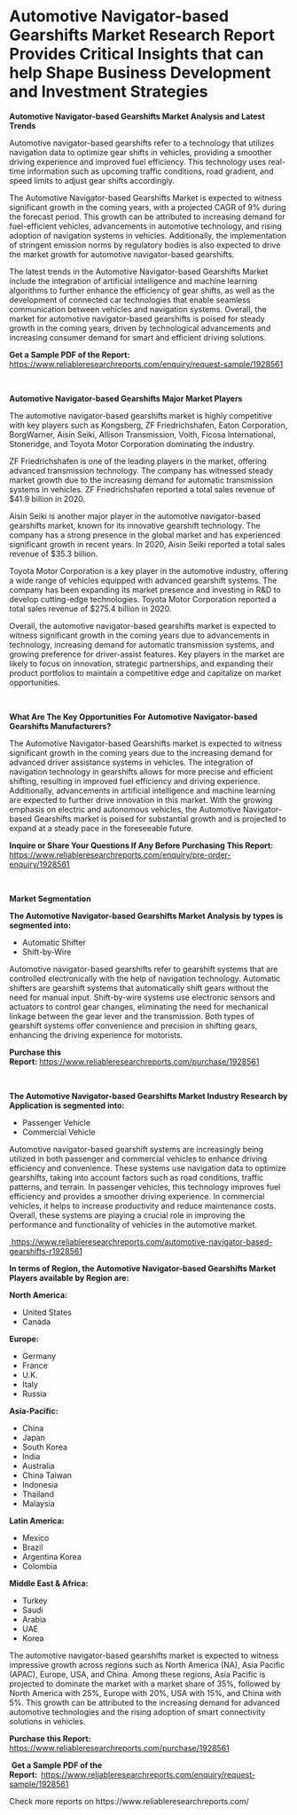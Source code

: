 <p><h1>Automotive Navigator-based Gearshifts Market Research Report Provides Critical Insights that can help Shape Business Development and Investment Strategies</h1></p><p><strong>Automotive Navigator-based Gearshifts Market Analysis and Latest Trends</strong></p>
<p><p>Automotive navigator-based gearshifts refer to a technology that utilizes navigation data to optimize gear shifts in vehicles, providing a smoother driving experience and improved fuel efficiency. This technology uses real-time information such as upcoming traffic conditions, road gradient, and speed limits to adjust gear shifts accordingly.</p><p>The Automotive Navigator-based Gearshifts Market is expected to witness significant growth in the coming years, with a projected CAGR of 9% during the forecast period. This growth can be attributed to increasing demand for fuel-efficient vehicles, advancements in automotive technology, and rising adoption of navigation systems in vehicles. Additionally, the implementation of stringent emission norms by regulatory bodies is also expected to drive the market growth for automotive navigator-based gearshifts.</p><p>The latest trends in the Automotive Navigator-based Gearshifts Market include the integration of artificial intelligence and machine learning algorithms to further enhance the efficiency of gear shifts, as well as the development of connected car technologies that enable seamless communication between vehicles and navigation systems. Overall, the market for automotive navigator-based gearshifts is poised for steady growth in the coming years, driven by technological advancements and increasing consumer demand for smart and efficient driving solutions.</p></p>
<p><strong>Get a Sample PDF of the Report:&nbsp;</strong> <a href="https://www.reliableresearchreports.com/enquiry/request-sample/1928561">https://www.reliableresearchreports.com/enquiry/request-sample/1928561</a></p>
<p>&nbsp;</p>
<p><strong>Automotive Navigator-based Gearshifts Major Market Players</strong></p>
<p><p>The automotive navigator-based gearshifts market is highly competitive with key players such as Kongsberg, ZF Friedrichshafen, Eaton Corporation, BorgWarner, Aisin Seiki, Allison Transmission, Voith, Ficosa International, Stoneridge, and Toyota Motor Corporation dominating the industry. </p><p>ZF Friedrichshafen is one of the leading players in the market, offering advanced transmission technology. The company has witnessed steady market growth due to the increasing demand for automatic transmission systems in vehicles. ZF Friedrichshafen reported a total sales revenue of $41.9 billion in 2020.</p><p>Aisin Seiki is another major player in the automotive navigator-based gearshifts market, known for its innovative gearshift technology. The company has a strong presence in the global market and has experienced significant growth in recent years. In 2020, Aisin Seiki reported a total sales revenue of $35.3 billion.</p><p>Toyota Motor Corporation is a key player in the automotive industry, offering a wide range of vehicles equipped with advanced gearshift systems. The company has been expanding its market presence and investing in R&D to develop cutting-edge technologies. Toyota Motor Corporation reported a total sales revenue of $275.4 billion in 2020.</p><p>Overall, the automotive navigator-based gearshifts market is expected to witness significant growth in the coming years due to advancements in technology, increasing demand for automatic transmission systems, and growing preference for driver-assist features. Key players in the market are likely to focus on innovation, strategic partnerships, and expanding their product portfolios to maintain a competitive edge and capitalize on market opportunities.</p></p>
<p>&nbsp;</p>
<p><strong>What Are The Key Opportunities For Automotive Navigator-based Gearshifts Manufacturers?</strong></p>
<p><p>The Automotive Navigator-based Gearshifts market is expected to witness significant growth in the coming years due to the increasing demand for advanced driver assistance systems in vehicles. The integration of navigation technology in gearshifts allows for more precise and efficient shifting, resulting in improved fuel efficiency and driving experience. Additionally, advancements in artificial intelligence and machine learning are expected to further drive innovation in this market. With the growing emphasis on electric and autonomous vehicles, the Automotive Navigator-based Gearshifts market is poised for substantial growth and is projected to expand at a steady pace in the foreseeable future.</p></p>
<p><strong>Inquire or Share Your Questions If Any Before Purchasing This Report:</strong> <a href="https://www.reliableresearchreports.com/enquiry/pre-order-enquiry/1928561">https://www.reliableresearchreports.com/enquiry/pre-order-enquiry/1928561</a></p>
<p>&nbsp;</p>
<p><strong>Market Segmentation</strong></p>
<p><strong>The Automotive Navigator-based Gearshifts Market Analysis by types is segmented into:</strong></p>
<p><ul><li>Automatic Shifter</li><li>Shift-by-Wire</li></ul></p>
<p><p>Automotive navigator-based gearshifts refer to gearshift systems that are controlled electronically with the help of navigation technology. Automatic shifters are gearshift systems that automatically shift gears without the need for manual input. Shift-by-wire systems use electronic sensors and actuators to control gear changes, eliminating the need for mechanical linkage between the gear lever and the transmission. Both types of gearshift systems offer convenience and precision in shifting gears, enhancing the driving experience for motorists.</p></p>
<p><strong>Purchase this Report:&nbsp;</strong><a href="https://www.reliableresearchreports.com/purchase/1928561">https://www.reliableresearchreports.com/purchase/1928561</a></p>
<p>&nbsp;</p>
<p><strong>The Automotive Navigator-based Gearshifts Market Industry Research by Application is segmented into:</strong></p>
<p><ul><li>Passenger Vehicle</li><li>Commercial Vehicle</li></ul></p>
<p><p>Automotive navigator-based gearshift systems are increasingly being utilized in both passenger and commercial vehicles to enhance driving efficiency and convenience. These systems use navigation data to optimize gearshifts, taking into account factors such as road conditions, traffic patterns, and terrain. In passenger vehicles, this technology improves fuel efficiency and provides a smoother driving experience. In commercial vehicles, it helps to increase productivity and reduce maintenance costs. Overall, these systems are playing a crucial role in improving the performance and functionality of vehicles in the automotive market.</p></p>
<p><a href="https://www.reliableresearchreports.com/automotive-navigator-based-gearshifts-r1928561">&nbsp;https://www.reliableresearchreports.com/automotive-navigator-based-gearshifts-r1928561</a></p>
<p><strong>In terms of Region, the Automotive Navigator-based Gearshifts Market Players available by Region are:</strong></p>
<p>
    <p> <strong> North America: </strong>
        <ul>
            <li>United States</li>
            <li>Canada</li>
        </ul>
        </p> 
    <p> <strong> Europe: </strong>
        <ul>
            <li>Germany</li>
            <li>France</li>
            <li>U.K.</li>
            <li>Italy</li>
            <li>Russia</li>
        </ul>
        </p> 
    <p> <strong> Asia-Pacific: </strong>
        <ul>
            <li>China</li>
            <li>Japan</li>
            <li>South Korea</li>
            <li>India</li>
            <li>Australia</li>
            <li>China Taiwan</li>
            <li>Indonesia</li>
            <li>Thailand</li>
            <li>Malaysia</li>
        </ul>
        </p> 
    <p> <strong> Latin America: </strong>
        <ul>
            <li>Mexico</li>
            <li>Brazil</li>
            <li>Argentina Korea</li>
            <li>Colombia</li>
        </ul>
        </p> 
    <p> <strong> Middle East & Africa: </strong>
        <ul>
            <li>Turkey</li>
            <li>Saudi</li>
            <li>Arabia</li>
            <li>UAE</li>
            <li>Korea</li>
        </ul>
    </p>
    </p>
<p><p>The automotive navigator-based gearshifts market is expected to witness impressive growth across regions such as North America (NA), Asia Pacific (APAC), Europe, USA, and China. Among these regions, Asia Pacific is projected to dominate the market with a market share of 35%, followed by North America with 25%, Europe with 20%, USA with 15%, and China with 5%. This growth can be attributed to the increasing demand for advanced automotive technologies and the rising adoption of smart connectivity solutions in vehicles.</p></p>
<p><strong>Purchase this Report: </strong><a href="https://www.reliableresearchreports.com/purchase/1928561">https://www.reliableresearchreports.com/purchase/1928561</a></p>
<p>&nbsp;<strong>Get a Sample PDF of the Report:&nbsp;&nbsp;</strong><a href="https://www.reliableresearchreports.com/enquiry/request-sample/1928561">https://www.reliableresearchreports.com/enquiry/request-sample/1928561</a></p>
<p><strong></strong></p>
<p>Check more reports on https://www.reliableresearchreports.com/</p>